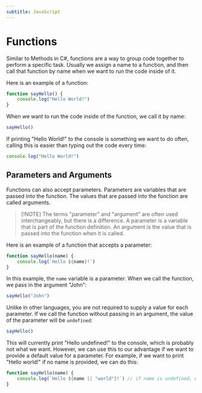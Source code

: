 ```yaml
---
subtitle: JavaScript
---
```


# Functions

Similar to Methods in C#, functions are a way to group code together to perform a specific task. Usually we assign a name to a function, and then call that function by name when we want to run the code inside of it.

Here is an example of a function:

```javascript
function sayHello() {
	console.log("Hello World!")
}
```

When we want to run the code inside of the function, we call it by name:

```javascript
sayHello()
```

If printing "Hello World!" to the console is something we want to do often, calling this is easier than typing out the code every time:

```javascript
console.log("Hello World!")
```

## Parameters and Arguments

Functions can also accept parameters. Parameters are variables that are passed into the function. The values that are passed into the function are called arguments.

> [!NOTE] The terms "parameter" and "argument" are often used interchangeably, but there is a difference. A parameter is a variable that is part of the function definition. An argument is the value that is passed into the function when it is called.

Here is an example of a function that accepts a parameter:

```javascript
function sayHello(name) {
	console.log(`Hello ${name}!`)
}
```

In this example, the `name` variable is a parameter. When we call the function, we pass in the argument "John":

```javascript
sayHello("John")
```

Unlike in other languages, you are not required to supply a value for each parameter. If we call the function without passing in an argument, the value of the parameter will be `undefined`:

```javascript
sayHello()
```

This will currently print "Hello undefined!" to the console, which is probably not what we want. However, we can use this to our advantage if we want to provide a default value for a parameter. For example, if we want to print "Hello world!" if no name is provided, we can do this:

```javascript
function sayHello(name) {
	console.log(`Hello ${name || "world"}!`) // if name is undefined, use "world"
}
```
